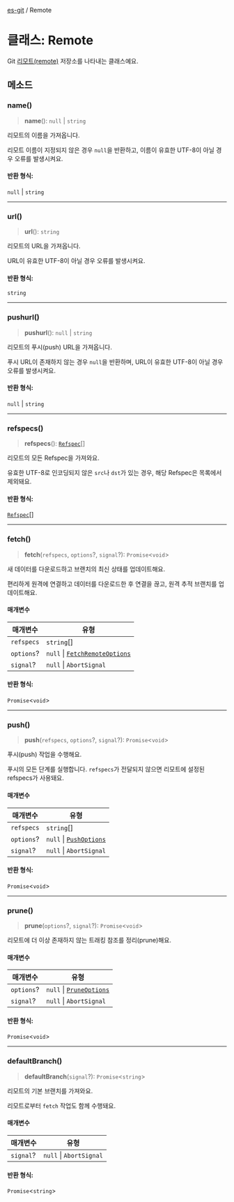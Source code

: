 [es-git](../globals.md) / Remote

# 클래스: Remote

Git [리모트(remote)][1] 저장소를 나타내는 클래스예요.

[1]: https://git-scm.com/book/ko/v2/Git%ec%9d%98-%ea%b8%b0%ec%b4%88-%eb%a6%ac%eb%aa%a8%ed%8a%b8-%ec%a0%80%ec%9e%a5%ec%86%8c

## 메소드

### name()

> **name**(): `null` \| `string`

리모트의 이름을 가져옵니다.

리모트 이름이 지정되지 않은 경우 `null`을 반환하고, 이름이 유효한 UTF-8이 아닐 경우 오류를 발생시켜요.

#### 반환 형식:

`null` \| `string`

***

### url()

> **url**(): `string`

리모트의 URL을 가져옵니다.

URL이 유효한 UTF-8이 아닐 경우 오류를 발생시켜요.

#### 반환 형식:

`string`

***

### pushurl()

> **pushurl**(): `null` \| `string`

리모트의 푸시(push) URL을 가져옵니다.

푸시 URL이 존재하지 않는 경우 `null`을 반환하며, URL이 유효한 UTF-8이 아닐 경우 오류를 발생시켜요.

#### 반환 형식:

`null` \| `string`

***

### refspecs()

> **refspecs**(): [`Refspec`](../interfaces/Refspec.md)[]

리모트의 모든 Refspec을 가져와요.

유효한 UTF-8로 인코딩되지 않은 `src`나 `dst`가 있는 경우, 해당 Refspec은 목록에서 제외돼요.

#### 반환 형식:

[`Refspec`](../interfaces/Refspec.md)[]

***

### fetch()

> **fetch**(`refspecs`, `options`?, `signal`?): `Promise`\<`void`\>

새 데이터를 다운로드하고 브랜치의 최신 상태를 업데이트해요.

편리하게 원격에 연결하고 데이터를 다운로드한 후 연결을 끊고, 원격 추적 브랜치를 업데이트해요.

#### 매개변수

| 매개변수 | 유형 |
| ------ | ------ |
| `refspecs` | `string`[] |
| `options`? | `null` \| [`FetchRemoteOptions`](../interfaces/FetchRemoteOptions.md) |
| `signal`? | `null` \| `AbortSignal` |

#### 반환 형식:

`Promise`\<`void`\>

***

### push()

> **push**(`refspecs`, `options`?, `signal`?): `Promise`\<`void`\>

푸시(push) 작업을 수행해요.

푸시의 모든 단계를 실행합니다. `refspecs`가 전달되지 않으면 리모트에 설정된 refspecs가 사용돼요.

#### 매개변수

| 매개변수 | 유형 |
| ------ | ------ |
| `refspecs` | `string`[] |
| `options`? | `null` \| [`PushOptions`](../interfaces/PushOptions.md) |
| `signal`? | `null` \| `AbortSignal` |

#### 반환 형식:

`Promise`\<`void`\>

***

### prune()

> **prune**(`options`?, `signal`?): `Promise`\<`void`\>

리모트에 더 이상 존재하지 않는 트래킹 참조를 정리(prune)해요.

#### 매개변수

| 매개변수 | 유형 |
| ------ | ------ |
| `options`? | `null` \| [`PruneOptions`](../interfaces/PruneOptions.md) |
| `signal`? | `null` \| `AbortSignal` |

#### 반환 형식:

`Promise`\<`void`\>

***

### defaultBranch()

> **defaultBranch**(`signal`?): `Promise`\<`string`\>

리모트의 기본 브랜치를 가져와요.

리모트로부터 `fetch` 작업도 함께 수행돼요.

#### 매개변수

| 매개변수 | 유형 |
| ------ | ------ |
| `signal`? | `null` \| `AbortSignal` |

#### 반환 형식:

`Promise`\<`string`\>
